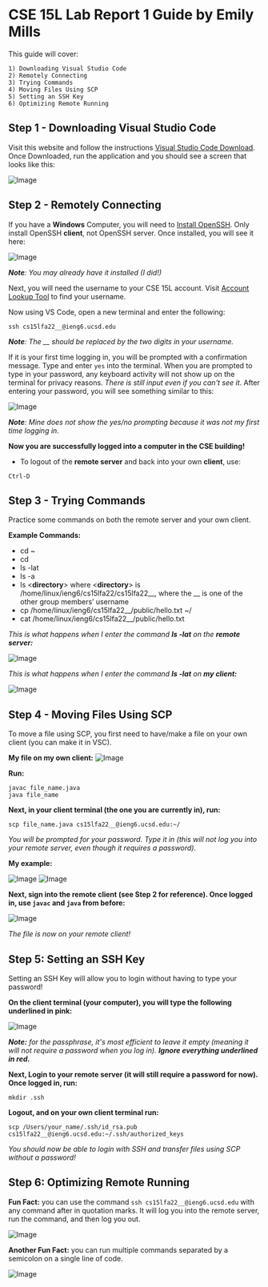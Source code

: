 # **CSE 15L Lab Report 1 Guide** by Emily Mills

This guide will cover:
```
1) Downloading Visual Studio Code
2) Remotely Connecting
3) Trying Commands
4) Moving Files Using SCP
5) Setting an SSH Key
6) Optimizing Remote Running
```

## **Step 1 - Downloading Visual Studio Code**
Visit this website and follow the instructions [Visual Studio Code Download](https://code.visualstudio.com/). Once Downloaded, run the application and you should see a screen that looks like this:


![Image](Get_Started_VSC.png)

## **Step 2 - Remotely Connecting**
If you have a **Windows** Computer, you will need to [Install OpenSSH](https://learn.microsoft.com/en-us/windows-server/administration/openssh/openssh_install_firstuse?tabs=gui). Only install OpenSSH **client**, not OpenSSH server. Once installed, you will see it here:


![Image](SSH_Client.png)



***Note**: You may already have it installed (I did!)*

 Next, you will need the username to your CSE 15L account. Visit [Account Lookup Tool](https://sdacs.ucsd.edu/~icc/index.php) to find your username. 

 Now using VS Code, open a new terminal and enter the following:
```
ssh cs15lfa22__@ieng6.ucsd.edu 
 ```
***Note**: The __ should be replaced by the two digits in your username.*

If it is your first time logging in, you will be prompted with a confirmation message. Type and enter `yes` into the terminal. When you are prompted to type in your password, any keyboard activity will not show up on the terminal for privacy reasons. *There is still input even if you can't see it*. After entering your password, you will see something similar to this: 



![Image](Login.png)

***Note**: Mine does not show the yes/no prompting because it was not my first time logging in*.

**Now you are successfully logged into a computer in the CSE building!**

- To logout of the **remote server** and back into your own **client**, use: 
```
Ctrl-D
```



## **Step 3 - Trying Commands**

Practice some commands on both the remote server and your own client. 

**Example Commands:**

- cd ~
- cd
- ls -lat
- ls -a
- ls <**directory**> where <**directory**> is /home/linux/ieng6/cs15lfa22/cs15lfa22__, where the __ is one of the other group members’ username
- cp /home/linux/ieng6/cs15lfa22__/public/hello.txt ~/
- cat /home/linux/ieng6/cs15lfa22__/public/hello.txt


*This is what happens when I enter the command **ls -lat** on the **remote server:***



![Image](Trying_Commands.png)



*This is what happens when I enter the command **ls -lat** on **my client:***


![Image](Client_Commands.png)



## **Step 4 - Moving Files Using SCP**

To move a file using SCP, you first need to have/make a file on your own client (you can make it in VSC).

**My file on my own client:**
![Image](client_file.png)

**Run:**
```
javac file_name.java
java file_name
```

**Next, in your client terminal (the one you are currently in), run:**

```
scp file_name.java cs15lfa22__@ieng6.ucsd.edu:~/
```

*You will be prompted for your password. Type it in (this will not log you into your remote server, even though it requires a password).*

**My example:**


![Image](running_javac.png)
![Image](scp_transfer.png)


**Next, sign into the remote client (see Step 2 for reference). Once logged in, use `javac` and `java` from before:**

![Image](file_ssh.png)

*The file is now on your remote client!*


## **Step 5: Setting an SSH Key**
Setting an SSH Key will allow you to login without having to type your password! 

**On the client terminal (your computer), you will type the following underlined in pink:**

![Image](SSH_Keygen.png)

***Note:** for the passphrase, it's most efficient to leave it empty (meaning it will not require a password when you log in). **Ignore everything underlined in red.***



**Next, Login to your remote server (it will still require a password for now). Once logged in, run:**

```
mkdir .ssh
```

**Logout, and on your own client terminal run:**


```
scp /Users/your_name/.ssh/id_rsa.pub cs15lfa22__@ieng6.ucsd.edu:~/.ssh/authorized_keys
```


*You should now be able to login with SSH and transfer files using SCP without a password!*


## **Step 6: Optimizing Remote Running**
**Fun Fact:** you can use the command `ssh cs15lfa22__@ieng6.ucsd.edu` with any command after in quotation marks. It will log you into the remote server, run the command, and then log you out. 

![Image](log_in_log_out.png)

**Another Fun Fact:** you can run multiple commands separated by a semicolon on a single line of code. 

![Image](semicolon_single_line.png)











